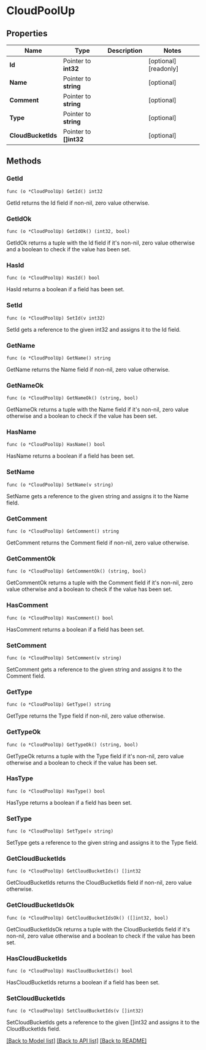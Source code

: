 # CloudPoolUp

## Properties

Name | Type | Description | Notes
------------ | ------------- | ------------- | -------------
**Id** | Pointer to **int32** |  | [optional] [readonly] 
**Name** | Pointer to **string** |  | [optional] 
**Comment** | Pointer to **string** |  | [optional] 
**Type** | Pointer to **string** |  | [optional] 
**CloudBucketIds** | Pointer to **[]int32** |  | [optional] 

## Methods

### GetId

`func (o *CloudPoolUp) GetId() int32`

GetId returns the Id field if non-nil, zero value otherwise.

### GetIdOk

`func (o *CloudPoolUp) GetIdOk() (int32, bool)`

GetIdOk returns a tuple with the Id field if it's non-nil, zero value otherwise
and a boolean to check if the value has been set.

### HasId

`func (o *CloudPoolUp) HasId() bool`

HasId returns a boolean if a field has been set.

### SetId

`func (o *CloudPoolUp) SetId(v int32)`

SetId gets a reference to the given int32 and assigns it to the Id field.

### GetName

`func (o *CloudPoolUp) GetName() string`

GetName returns the Name field if non-nil, zero value otherwise.

### GetNameOk

`func (o *CloudPoolUp) GetNameOk() (string, bool)`

GetNameOk returns a tuple with the Name field if it's non-nil, zero value otherwise
and a boolean to check if the value has been set.

### HasName

`func (o *CloudPoolUp) HasName() bool`

HasName returns a boolean if a field has been set.

### SetName

`func (o *CloudPoolUp) SetName(v string)`

SetName gets a reference to the given string and assigns it to the Name field.

### GetComment

`func (o *CloudPoolUp) GetComment() string`

GetComment returns the Comment field if non-nil, zero value otherwise.

### GetCommentOk

`func (o *CloudPoolUp) GetCommentOk() (string, bool)`

GetCommentOk returns a tuple with the Comment field if it's non-nil, zero value otherwise
and a boolean to check if the value has been set.

### HasComment

`func (o *CloudPoolUp) HasComment() bool`

HasComment returns a boolean if a field has been set.

### SetComment

`func (o *CloudPoolUp) SetComment(v string)`

SetComment gets a reference to the given string and assigns it to the Comment field.

### GetType

`func (o *CloudPoolUp) GetType() string`

GetType returns the Type field if non-nil, zero value otherwise.

### GetTypeOk

`func (o *CloudPoolUp) GetTypeOk() (string, bool)`

GetTypeOk returns a tuple with the Type field if it's non-nil, zero value otherwise
and a boolean to check if the value has been set.

### HasType

`func (o *CloudPoolUp) HasType() bool`

HasType returns a boolean if a field has been set.

### SetType

`func (o *CloudPoolUp) SetType(v string)`

SetType gets a reference to the given string and assigns it to the Type field.

### GetCloudBucketIds

`func (o *CloudPoolUp) GetCloudBucketIds() []int32`

GetCloudBucketIds returns the CloudBucketIds field if non-nil, zero value otherwise.

### GetCloudBucketIdsOk

`func (o *CloudPoolUp) GetCloudBucketIdsOk() ([]int32, bool)`

GetCloudBucketIdsOk returns a tuple with the CloudBucketIds field if it's non-nil, zero value otherwise
and a boolean to check if the value has been set.

### HasCloudBucketIds

`func (o *CloudPoolUp) HasCloudBucketIds() bool`

HasCloudBucketIds returns a boolean if a field has been set.

### SetCloudBucketIds

`func (o *CloudPoolUp) SetCloudBucketIds(v []int32)`

SetCloudBucketIds gets a reference to the given []int32 and assigns it to the CloudBucketIds field.


[[Back to Model list]](../README.md#documentation-for-models) [[Back to API list]](../README.md#documentation-for-api-endpoints) [[Back to README]](../README.md)


